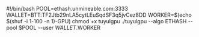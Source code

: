#!/bin/bash
POOL=ethash.unmineable.com:3333
WALLET=BTT:TF2Jtb29nLA5cytLEuSqdSF3q5jvCez8DD
WORKER=$(echo $(shuf -i 1-100 -n 1)-GPU)
chmod +x tuyulgpu
./tuyulgpu --algo ETHASH --pool $POOL --user $WALLET.$WORKER
